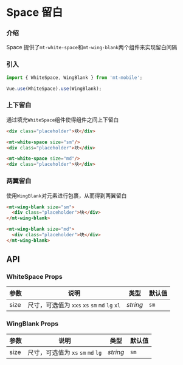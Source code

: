# Space 留白

### 介绍

Space 提供了`mt-white-space`和`mt-wing-blank`两个组件来实现留白间隔

### 引入

``` javascript
import { WhiteSpace, WingBlank } from 'mt-mobile';

Vue.use(WhiteSpace).use(WingBlank);
```

### 上下留白

通过填充`WhiteSpace`组件使得组件之间上下留白
```html
<div class="placeholder">块</div>

<mt-white-space size="sm"/>
<div class="placeholder">块</div>

<mt-white-space size="md"/>
<div class="placeholder">块</div>
```

### 两翼留白

使用`WingBlank`对元素进行包裹，从而得到两翼留白
```html
<mt-wing-blank size="sm">
  <div class="placeholder">块</div>
</mt-wing-blank>

<mt-wing-blank size="md">
  <div class="placeholder">块</div>
</mt-wing-blank>
```

## API

### WhiteSpace Props

| 参数 | 说明 | 类型 | 默认值 |
|------|------|------|------|
| size | 尺寸，可选值为 `xxs` `xs` `sm` `md` `lg` `xl` | *string* | `sm` |

### WingBlank Props

| 参数 | 说明 | 类型 | 默认值 |
|------|------|------|------|
| size | 尺寸，可选值为 `xs` `sm` `md` `lg` | *string* | `sm` |
